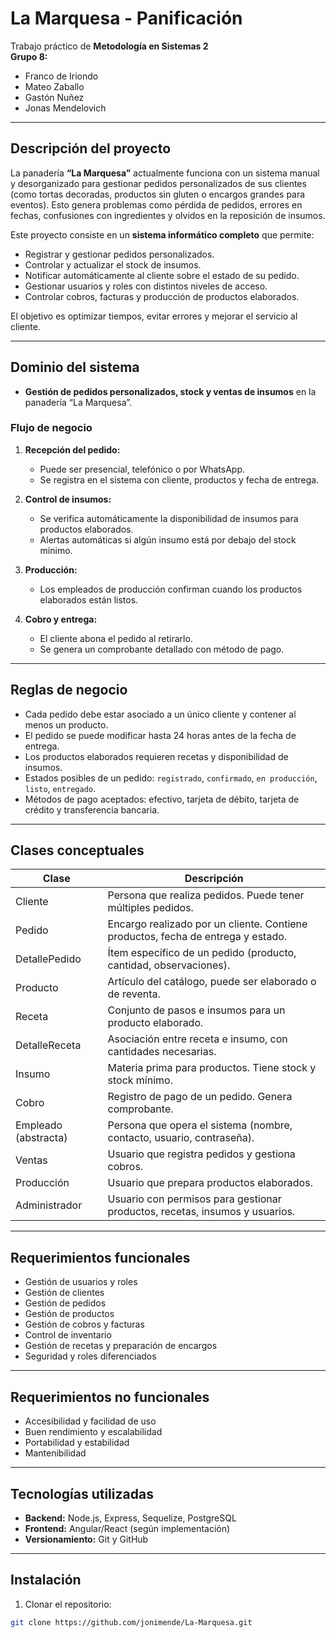 
# La Marquesa - Panificación

Trabajo práctico de **Metodología en Sistemas 2**  
**Grupo 8:**  
- Franco de Iriondo  
- Mateo Zaballo  
- Gastón Nuñez  
- Jonas Mendelovich  

---

## Descripción del proyecto

La panadería **“La Marquesa”** actualmente funciona con un sistema manual y desorganizado para gestionar pedidos personalizados de sus clientes (como tortas decoradas, productos sin gluten o encargos grandes para eventos). Esto genera problemas como pérdida de pedidos, errores en fechas, confusiones con ingredientes y olvidos en la reposición de insumos.

Este proyecto consiste en un **sistema informático completo** que permite:

- Registrar y gestionar pedidos personalizados.
- Controlar y actualizar el stock de insumos.
- Notificar automáticamente al cliente sobre el estado de su pedido.
- Gestionar usuarios y roles con distintos niveles de acceso.
- Controlar cobros, facturas y producción de productos elaborados.

El objetivo es optimizar tiempos, evitar errores y mejorar el servicio al cliente.

---

## Dominio del sistema

- **Gestión de pedidos personalizados, stock y ventas de insumos** en la panadería “La Marquesa”.

### Flujo de negocio

1. **Recepción del pedido:**  
   - Puede ser presencial, telefónico o por WhatsApp.  
   - Se registra en el sistema con cliente, productos y fecha de entrega.

2. **Control de insumos:**  
   - Se verifica automáticamente la disponibilidad de insumos para productos elaborados.  
   - Alertas automáticas si algún insumo está por debajo del stock mínimo.

3. **Producción:**  
   - Los empleados de producción confirman cuando los productos elaborados están listos.  

4. **Cobro y entrega:**  
   - El cliente abona el pedido al retirarlo.  
   - Se genera un comprobante detallado con método de pago.

---

## Reglas de negocio

- Cada pedido debe estar asociado a un único cliente y contener al menos un producto.  
- El pedido se puede modificar hasta 24 horas antes de la fecha de entrega.  
- Los productos elaborados requieren recetas y disponibilidad de insumos.  
- Estados posibles de un pedido: `registrado`, `confirmado`, `en producción`, `listo`, `entregado`.  
- Métodos de pago aceptados: efectivo, tarjeta de débito, tarjeta de crédito y transferencia bancaria.

---

## Clases conceptuales

| Clase | Descripción |
|-------|-------------|
| Cliente | Persona que realiza pedidos. Puede tener múltiples pedidos. |
| Pedido | Encargo realizado por un cliente. Contiene productos, fecha de entrega y estado. |
| DetallePedido | Ítem específico de un pedido (producto, cantidad, observaciones). |
| Producto | Artículo del catálogo, puede ser elaborado o de reventa. |
| Receta | Conjunto de pasos e insumos para un producto elaborado. |
| DetalleReceta | Asociación entre receta e insumo, con cantidades necesarias. |
| Insumo | Materia prima para productos. Tiene stock y stock mínimo. |
| Cobro | Registro de pago de un pedido. Genera comprobante. |
| Empleado (abstracta) | Persona que opera el sistema (nombre, contacto, usuario, contraseña). |
| Ventas | Usuario que registra pedidos y gestiona cobros. |
| Producción | Usuario que prepara productos elaborados. |
| Administrador | Usuario con permisos para gestionar productos, recetas, insumos y usuarios. |

---

## Requerimientos funcionales

- Gestión de usuarios y roles
- Gestión de clientes
- Gestión de pedidos
- Gestión de productos
- Gestión de cobros y facturas
- Control de inventario
- Gestión de recetas y preparación de encargos
- Seguridad y roles diferenciados

---

## Requerimientos no funcionales

- Accesibilidad y facilidad de uso  
- Buen rendimiento y escalabilidad  
- Portabilidad y estabilidad  
- Mantenibilidad

---

## Tecnologías utilizadas

- **Backend:** Node.js, Express, Sequelize, PostgreSQL  
- **Frontend:** Angular/React (según implementación)  
- **Versionamiento:** Git y GitHub  

---

## Instalación

1. Clonar el repositorio:

```bash
git clone https://github.com/jonimende/La-Marquesa.git
